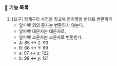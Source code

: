 ### 🚀 기능 목록

1. [요구] 청개구리 사전을 참고해 문자열을 반대로 변환하기
    - 알파벳 외의 문자는 변환하지 않는다.
    - 알파벳 대문자는 대문자로,
    - 알파벳 소문자는 소문자로 변환한다.
    - A: 65 <-> Z: 90
    - B: 66 <-> Y: 89
    - a: 97 <-> z: 122
    - b: 98 <-> y: 121